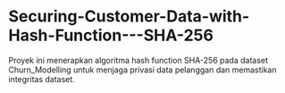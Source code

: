 # Securing-Customer-Data-with-Hash-Function---SHA-256
Proyek ini menerapkan algoritma hash function SHA-256 pada dataset Churn_Modelling untuk menjaga privasi data pelanggan dan memastikan integritas dataset.
